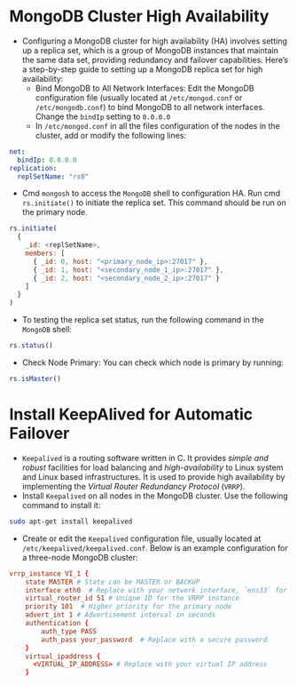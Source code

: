 # MongoDB Cluster High Availability

- Configuring a MongoDB cluster for high availability (HA) involves setting up a replica set, which is a group of MongoDB instances that maintain the same data set, providing redundancy and failover capabilities. Here’s a step-by-step guide to setting up a MongoDB replica set for high availability:
  - Bind MongoDB to All Network Interfaces: Edit the MongoDB configuration file (usually located at `/etc/mongod.conf` or `/etc/mongodb.conf`) to bind MongoDB to all network interfaces. Change the `bindIp` setting to `0.0.0.0`
  - In `/etc/mongod.conf` in all the files configuration of the nodes in the cluster, add or modify the following lines:

```yaml
net:
  bindIp: 0.0.0.0
replication:
  replSetName: "rs0"
```

- Cmd `mongosh` to access the `MongoDB` shell to configuration HA. Run cmd `rs.initiate()` to initiate the replica set. This command should be run on the primary node.

```javascript
rs.initiate(
  {
    _id: <replSetName>,
    members: [
      { _id: 0, host: "<primary_node_ip>:27017" },
      { _id: 1, host: "<secondary_node_1_ip>:27017" },
      { _id: 2, host: "<secondary_node_2_ip>:27017" }
    ]
  }
)
```

- To testing the replica set status, run the following command in the `MongoDB` shell:

```javascript
rs.status()
```

- Check Node Primary: You can check which node is primary by running:

```javascript
rs.isMaster()
```

# Install KeepAlived for Automatic Failover

- `Keepalived` is a routing software written in C. It provides *simple and robust* facilities for load balancing and *high-availability* to Linux system and Linux based infrastructures. It is used to provide high availability by implementing the *Virtual Router Redundancy Protocol* (`VRRP`).
- Install `Keepalived` on all nodes in the MongoDB cluster. Use the following command to install it:

```bash
sudo apt-get install keepalived
```

- Create or edit the `Keepalived` configuration file, usually located at `/etc/keepalived/keepalived.conf`. Below is an example configuration for a three-node MongoDB cluster:

```conf
vrrp_instance VI_1 {
    state MASTER # State can be MASTER or BACKUP
    interface eth0  # Replace with your network interface, `ens33` for example
    virtual_router_id 51 # Unique ID for the VRRP instance
    priority 101  # Higher priority for the primary node
    advert_int 1 # Advertisement interval in seconds
    authentication {
        auth_type PASS
        auth_pass your_password  # Replace with a secure password
    }
    virtual_ipaddress {
      <VIRTUAL_IP_ADDRESS> # Replace with your virtual IP address
    }
```
